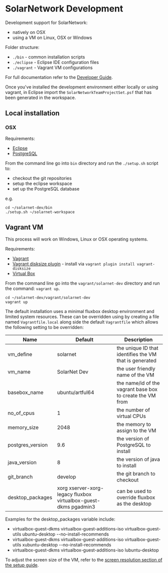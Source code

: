 # SolarNetwork Development

Development support for SolarNetwork:

* natively on OSX
* using a VM on Linux, OSX or Windows

Folder structure:

* `./bin` - common installation scripts
* `./eclipse` - Eclipse IDE configuration files
* `./vagrant` - Vagrant VM configurations

For full documentation refer to the [Developer Guide]( https://github.com/SolarNetwork/solarnetwork/wiki/Developer-Guide).

Once you've installed the development environment either locally or using vagrant, in Eclipse import the `SolarNetworkTeamProjectSet.psf` that has been generated in the workspace.

## Local installation

### OSX

Requirements:

* [Eclipse](http://www.eclipse.org/downloads/)
* [PostgreSQL](https://www.postgresql.org/download/macosx/)

From the command line go into `bin` directory and run the `./setup.sh` script to:

* checkout the git repositories
* setup the eclipse workspace
* set up the PostgreSQL database

e.g.

	cd ~/solarnet-dev/bin
	./setup.sh ~/solarnet-workspace

## Vagrant VM

This process will work on Windows, Linux or OSX operating systems.

Requirements:

* [Vagrant](https://www.vagrantup.com/downloads.html)
* [Vagrant disksize plugin](https://github.com/sprotheroe/vagrant-disksize) - install via `vagrant plugin install vagrant-disksize`
* [Virtual Box](https://www.virtualbox.org/wiki/Downloads)

From the command line go into the `vagrant/solarnet-dev` directory and run the command: `vagrant up`.

	cd ~/solarnet-dev/vagrant/solarnet-dev
	vagrant up

The default installation uses a minimal fluxbox desktop environment and limited system resources. These can be overridden using by creating a file named `Vagrantfile.local` along side the default `Vagrantfile` which allows the following setting to be overridden:

| Name | Default | Description |
|------|---------|-------------|
|vm_define|solarnet|the unique ID that identifies the VM that is generated|
|vm_name|SolarNet Dev|the user friendly name of the VM|
|basebox_name|ubuntu/artful64|the name/id of the vagrant base box to create the VM from|
|no_of_cpus|1|the number of virtual CPUs|
|memory_size|2048|the memory to assign to the VM|
|postgres_version|9.6|the version of PostgreSQL to install|
|java_version|8|the version of java to install|
|git_branch|develop|the git branch to checkout|
|desktop_packages|xorg xserver-xorg-legacy fluxbox virtualbox-guest-dkms pgadmin3|can be used to override fluxbox as the desktop|

Examples for the desktop_packages variable include:
* virtualbox-guest-dkms virtualbox-guest-additions-iso virtualbox-guest-utils ubuntu-desktop --no-install-recommends
* virtualbox-guest-dkms virtualbox-guest-additions-iso virtualbox-guest-utils xubuntu-desktop --no-install-recommends
* virtualbox-guest-dkms virtualbox-guest-additions-iso lubuntu-desktop

To adjust the screen size of the VM, refer to the [screen resolution section of the setup guide](https://github.com/SolarNetwork/solarnetwork/wiki/Developer-VM#prepare-screen-resolution).
